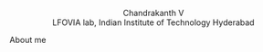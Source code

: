 <p align="center">
Chandrakanth V  </br> 
LFOVIA lab, Indian Institute of Technology Hyderabad
</p>

About me
